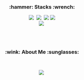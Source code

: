 <!-- HyeonIn -->

<h3 align="center">:hammer: Stacks :wrench:</h3>

<p align = "center"> 
  <img src="https://img.shields.io/badge/Python-FFFFFF?style=flat-square&logo=Python&logoColor=white"/></a>&nbsp 
  <img src="https://img.shields.io/badge/Java-FFFFFF?style=flat-square&logo=java&logoColor=white"/></a>&nbsp 
  <img src="https://img.shields.io/badge/Html5-FFFFFF?style=flat-square&logo=html5&logoColor=white"> 
  <img src="https://img.shields.io/badge/JavaScript-FFFFFF?style=flat-square&logo=JavaScript&logoColor=white"> 
<br>
  <img src="https://img.shields.io/badge/Spring-FFFFFF?style=flat-square&logo=spring&logoColor=white"/></a>&nbsp  
</p>

<br><br>
<h3 align="center">:wink: About Me :sunglasses:</h3><br>

<p align="center">
	<!--
    <a href="https://ionized-help-5cd.notion.site/_Portfolio-ef4a88f69e8647a3b0d2453921102895/"><img src="https://img.shields.io/badge/Notion-Portfolio-9cf?style=for-the-badge&logo=notion&logoColor=9cf"/></a><br>
    <a href="https://codesyun.tistory.com/"><img src="https://img.shields.io/badge/Tistory-Tech Blog-EEEEEE?style=for-the-badge&logo=Blogger&logoColor=white"/></a>&nbsp; &nbsp; &nbsp;
	<a href="https://syun32.github.io/TIL/"><img src="https://img.shields.io/badge/Git Blog-TIL-EEEEEE?style=for-the-badge&logo=Github&logoColor=white"/></a>&nbsp; &nbsp; &nbsp;
	-->
	<a href="https://www.instagram.com/hyunninnnn/"><img src="https://img.shields.io/badge/Instagram-FFFFFF?style=flat-square&logo=Instagram&logoColor=white"/></a>&nbsp
</p>

